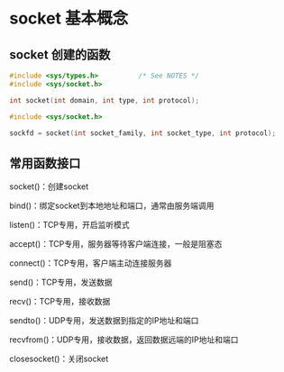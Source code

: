 # socket 基本概念

## socket 创建的函数

```c
#include <sys/types.h>          /* See NOTES */
#include <sys/socket.h>

int socket(int domain, int type, int protocol);
```

```c
#include <sys/socket.h>

sockfd = socket(int socket_family, int socket_type, int protocol);
```

## 常用函数接口

socket()：创建socket

bind()：绑定socket到本地地址和端口，通常由服务端调用

listen()：TCP专用，开启监听模式

accept()：TCP专用，服务器等待客户端连接，一般是阻塞态

connect()：TCP专用，客户端主动连接服务器

send()：TCP专用，发送数据

recv()：TCP专用，接收数据

sendto()：UDP专用，发送数据到指定的IP地址和端口

recvfrom()：UDP专用，接收数据，返回数据远端的IP地址和端口

closesocket()：关闭socket